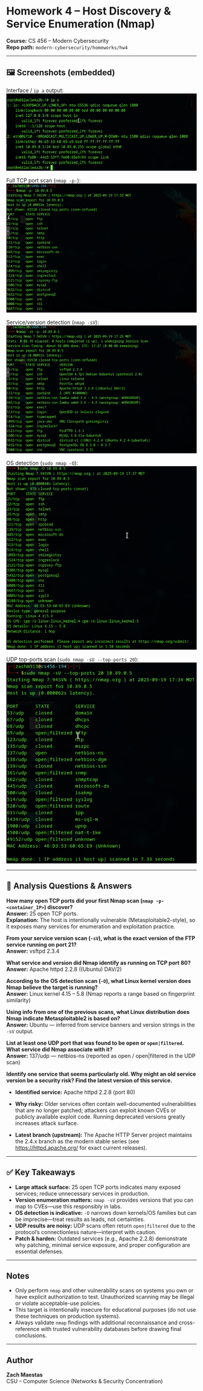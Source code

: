# Homework 4 – Host Discovery & Service Enumeration (Nmap)
**Course:** CS 456 – Modern Cybersecurity  
**Repo path:** `modern-cybersecurity/homeworks/hw4`

---

## 🖼️ Screenshots (embedded)
Interface / `ip a` output:  
![Interface / IP output](images/ip_adr.png)

Full TCP port scan (`nmap -p-`):  
![Full TCP scan](images/tcp_scan.png)

Service/version detection (`nmap -sV`):  
![Service/version detection](images/service_version_detection_scan.png)

OS detection (`sudo nmap -O`):  
![OS detection](images/os_detection_scan.png)

UDP top-ports scan (`sudo nmap -sU --top-ports 20`):  
![UDP scan](images/udp_scan.png)

---

## 🔎 Analysis Questions & Answers

**How many open TCP ports did your first Nmap scan (`nmap -p- <container_IP>`) discover?**  
**Answer:** 25 open TCP ports.  
**Explanation:** The host is intentionally vulnerable (Metasploitable2-style), so it exposes many services for enumeration and exploitation practice.

**From your service version scan (`-sV`), what is the exact version of the FTP service running on port 21?**  
**Answer:** vsftpd 2.3.4

**What service and version did Nmap identify as running on TCP port 80?**  
**Answer:** Apache httpd 2.2.8 ((Ubuntu) DAV/2)

**According to the OS detection scan (`-O`), what Linux kernel version does Nmap believe the target is running?**  
**Answer:** Linux kernel 4.15 – 5.8 (Nmap reports a range based on fingerprint similarity)

**Using info from one of the previous scans, what Linux distribution does Nmap indicate Metasploitable2 is based on?**  
**Answer:** Ubuntu — inferred from service banners and version strings in the `-sV` output.

**List at least one UDP port that was found to be open or `open|filtered`. What service did Nmap associate with it?**  
**Answer:** 137/udp — netbios-ns (reported as open / open|filtered in the UDP scan)

**Identify one service that seems particularly old. Why might an old service version be a security risk? Find the latest version of this service.**

- **Identified service:** Apache httpd 2.2.8 (port 80)

- **Why risky:** Older services often contain well-documented vulnerabilities that are no longer patched; attackers can exploit known CVEs or publicly available exploit code. Running deprecated versions greatly increases attack surface.

- **Latest branch (upstream):** The Apache HTTP Server project maintains the 2.4.x branch as the modern stable series (see https://httpd.apache.org/ for exact current releases).

---

## ✅ Key Takeaways

- **Large attack surface:** 25 open TCP ports indicates many exposed services; reduce unnecessary services in production.  
- **Version enumeration matters:** `nmap -sV` provides versions that you can map to CVEs—use this responsibly in labs.  
- **OS detection is indicative:** `-O` narrows down kernels/OS families but can be imprecise—treat results as leads, not certainties.  
- **UDP results are noisy:** UDP scans often return `open|filtered` due to the protocol’s connectionless nature—interpret with caution.  
- **Patch & harden:** Outdated services (e.g., Apache 2.2.8) demonstrate why patching, minimal service exposure, and proper configuration are essential defenses.

---

## Notes

- Only perform `nmap` and other vulnerability scans on systems you own or have explicit authorization to test. Unauthorized scanning may be illegal or violate acceptable-use policies.  
- This target is intentionally insecure for educational purposes (do not use these techniques on production systems).  
- Always validate `nmap` findings with additional reconnaissance and cross-reference with trusted vulnerability databases before drawing final conclusions.

---

## Author

**Zach Maestas**  
CSU – Computer Science (Networks & Security Concentration)
